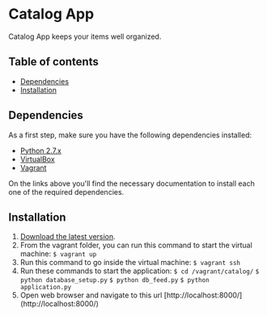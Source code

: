 # Catalog App

Catalog App keeps your items well organized.

## Table of contents

- [Dependencies](#dependencies)
- [Installation](#installation)

## Dependencies
As a first step, make sure you have the following dependencies installed:
- [Python 2.7.x](https://www.python.org/downloads/)
- [VirtualBox](https://www.virtualbox.org/wiki/Downloads)
- [Vagrant](https://www.vagrantup.com/downloads.html)

On the links above you'll find the necessary documentation to install each one of the required dependencies.

## Installation

1. [Download the latest version](https://github.com/jlulloav/catalog-app/archive/master.zip).
2. From the vagrant folder, you can run this command to start the virtual machine:
```$ vagrant up```
3. Run this command to go inside the virtual machine:
```$ vagrant ssh```
5. Run these commands to start the application:
```$ cd /vagrant/catalog/```
```$ python database_setup.py```
```$ python db_feed.py```
```$ python application.py```
6. Open web browser and navigate to this url [http://localhost:8000/] (http://localhost:8000/)